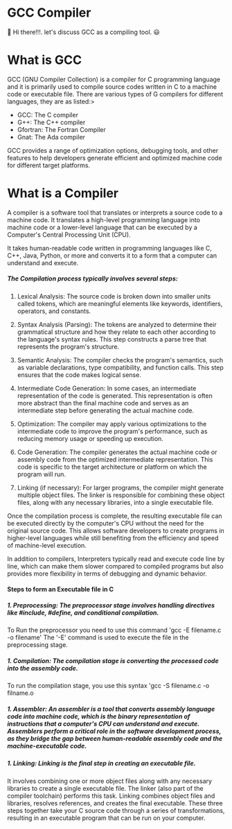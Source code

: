 # GCC Compiler
:wave: Hi there!!!. let's discuss GCC as a compiling tool. :smiley:

# What is GCC
GCC (GNU Compiler Collection) is a compiler for C programming language and it is primarily used to compile source codes written in C to a machine code or executable file.
There are various types of G compilers for different languages, they are as listed:>
- GCC: The C compiler
- G++: The C++ compiler
- Gfortran: The Fortran Compiler
- Gnat: The Ada compiler

GCC provides a range of optimization options, debugging tools, and other features to help developers generate efficient and optimized machine code for different target platforms.

# What is a Compiler
A compiler is a software tool that translates or interprets a source code to a machine code. It translates a high-level programming language into machine code or a lower-level language that can be executed by a Computer's Central Processing Unit (CPU).

It takes human-readable code written in programming languages like C, C++, Java, Python, or more and converts it to a form that a computer can understand and execute.
##### The Compilation process typically involves several steps:
1. Lexical Analysis: The source code is broken down into smaller units called tokens, which are meaningful elements like keywords, identifiers, operators, and constants.

1. Syntax Analysis (Parsing): The tokens are analyzed to determine their grammatical structure and how they relate to each other according to the language's syntax rules. This step constructs a parse tree that represents the program's structure.

1. Semantic Analysis: The compiler checks the program's semantics, such as variable declarations, type compatibility, and function calls. This step ensures that the code makes logical sense.

1. Intermediate Code Generation: In some cases, an intermediate representation of the code is generated. This representation is often more abstract than the final machine code and serves as an intermediate step before generating the actual machine code.

1. Optimization: The compiler may apply various optimizations to the intermediate code to improve the program's performance, such as reducing memory usage or speeding up execution.

1. Code Generation: The compiler generates the actual machine code or assembly code from the optimized intermediate representation. This code is specific to the target architecture or platform on which the program will run.

1. Linking (if necessary): For larger programs, the compiler might generate multiple object files. The linker is responsible for combining these object files, along with any necessary libraries, into a single executable file.

Once the compilation process is complete, the resulting executable file can be executed directly by the computer's CPU without the need for the original source code. This allows software developers to create programs in higher-level languages while still benefiting from the efficiency and speed of machine-level execution.

In addition to compilers, Interpreters typically read and execute code line by line, which can make them slower compared to compiled programs but also provides more flexibility in terms of debugging and dynamic behavior.
#### Steps to form an Executable file in C
##### 1. **Preprocessing**: The preprocessor stage involves handling directives like #include, #define, and conditional compilation.
To Run the preprocessor you need to use this command 'gcc -E filename.c -o filename'
The '-E' command is used to execute the file in the preprocessing stage.
##### 1. **Compilation**: The compilation stage is converting the processed code into the assembly code.
To run the compilation stage, you use this syntax 'gcc -S filename.c -o filname.o
##### 1. Assembler: An assembler is a tool that converts assembly language code into machine code, which is the binary representation of instructions that a computer's CPU can understand and execute. Assemblers perform a critical role in the software development process, as they bridge the gap between human-readable assembly code and the machine-executable code.
##### 1. **Linking**: Linking is the final step in creating an executable file.
It involves combining one or more object files along with any necessary libraries to create a single executable file. The linker (also part of the compiler toolchain) performs this task.
Linking combines object files and libraries, resolves references, and creates the final executable.
These three steps together take your C source code through a series of transformations, resulting in an executable program that can be run on your computer.










